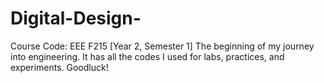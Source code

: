 # Digital-Design-
Course Code: EEE F215 [Year 2, Semester 1]
The beginning of my journey into engineering. 
It has all the codes I used for labs, practices, and experiments. Goodluck!
